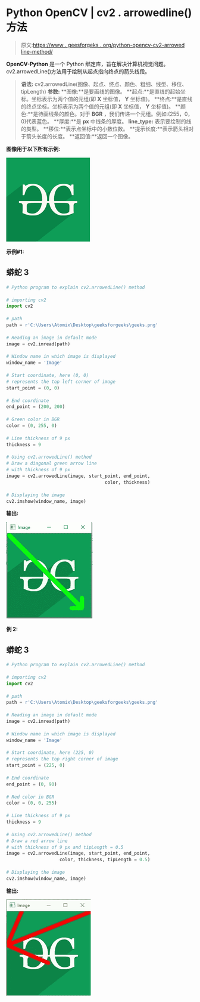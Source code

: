 # Python OpenCV | cv2 . arrowedline()方法

> 原文:[https://www . geesforgeks . org/python-opencv-cv2-arrowed line-method/](https://www.geeksforgeeks.org/python-opencv-cv2-arrowedline-method/)

**OpenCV-Python** 是一个 Python 绑定库，旨在解决计算机视觉问题。
cv2.arrowedLine()方法用于绘制从起点指向终点的箭头线段。

> **语法:** cv2.arrowedLine(图像、起点、终点、颜色、粗细、线型、移位、tipLength)
> **参数:**
> **图像:**是要画线的图像。
> **起点:**是直线的起始坐标。坐标表示为两个值的元组(即 **X** 坐标值， **Y** 坐标值)。
> **终点:**是直线的终点坐标。坐标表示为两个值的元组(即 **X** 坐标值， **Y** 坐标值)。
> **颜色:**是待画线条的颜色。对于 **BGR** ，我们传递一个元组。例如:(255，0，0)代表蓝色。
> **厚度:**是 **px** 中线条的厚度。
> **line_type:** 表示要绘制的线的类型。
> **移位:**表示点坐标中的小数位数。
> **提示长度:**表示箭头相对于箭头长度的长度。
> **返回值:**返回一个图像。

**图像用于以下所有示例:**

![](img/c8773af5d93591c46b33a4bf4342545d.png)

**示例#1:**

## 蟒蛇 3

```py
# Python program to explain cv2.arrowedLine() method

# importing cv2
import cv2

# path
path = r'C:\Users\Atomix\Desktop\geeksforgeeks\geeks.png'

# Reading an image in default mode
image = cv2.imread(path)

# Window name in which image is displayed
window_name = 'Image'

# Start coordinate, here (0, 0)
# represents the top left corner of image
start_point = (0, 0)

# End coordinate
end_point = (200, 200)

# Green color in BGR
color = (0, 255, 0)

# Line thickness of 9 px
thickness = 9

# Using cv2.arrowedLine() method
# Draw a diagonal green arrow line
# with thickness of 9 px
image = cv2.arrowedLine(image, start_point, end_point,
                                     color, thickness)

# Displaying the image
cv2.imshow(window_name, image)
```

**输出:**

![](img/2dce4f49c9a58170e39f507ce7d5369c.png)

**例 2:**

## 蟒蛇 3

```py
# Python program to explain cv2.arrowedLine() method

# importing cv2
import cv2

# path
path = r'C:\Users\Atomix\Desktop\geeksforgeeks\geeks.png'

# Reading an image in default mode
image = cv2.imread(path)

# Window name in which image is displayed
window_name = 'Image'

# Start coordinate, here (225, 0)
# represents the top right corner of image
start_point = (225, 0)

# End coordinate
end_point = (0, 90)

# Red color in BGR
color = (0, 0, 255)

# Line thickness of 9 px
thickness = 9

# Using cv2.arrowedLine() method
# Draw a red arrow line
# with thickness of 9 px and tipLength = 0.5
image = cv2.arrowedLine(image, start_point, end_point,
                    color, thickness, tipLength = 0.5)

# Displaying the image
cv2.imshow(window_name, image)
```

**输出:**

![](img/a2c570aa86d9f9ee222dd40e5a516e72.png)